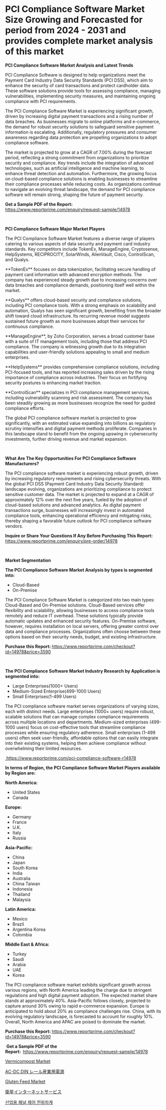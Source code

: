<p><h1>PCI Compliance Software Market Size Growing and Forecasted for period from 2024 - 2031 and provides complete market analysis of this market</h1></p><p><strong>PCI Compliance Software Market Analysis and Latest Trends</strong></p>
<p><p>PCI Compliance Software is designed to help organizations meet the Payment Card Industry Data Security Standards (PCI DSS), which aim to enhance the security of card transactions and protect cardholder data. These software solutions provide tools for assessing compliance, managing vulnerabilities, implementing security measures, and maintaining ongoing compliance with PCI requirements.</p><p>The PCI Compliance Software Market is experiencing significant growth, driven by increasing digital payment transactions and a rising number of data breaches. As businesses migrate to online platforms and e-commerce, the demand for robust security solutions to safeguard sensitive payment information is escalating. Additionally, regulatory pressures and consumer awareness regarding data protection are propelling organizations to adopt compliance software.</p><p>The market is projected to grow at a CAGR of 7.00% during the forecast period, reflecting a strong commitment from organizations to prioritize security and compliance. Key trends include the integration of advanced technologies, such as artificial intelligence and machine learning, to enhance threat detection and automation. Furthermore, the growing focus on cloud-based compliance solutions is enabling businesses to streamline their compliance processes while reducing costs. As organizations continue to navigate an evolving threat landscape, the demand for PCI compliance software will remain strong, shaping the future of payment security.</p></p>
<p><strong>Get a Sample PDF of the Report:&nbsp;</strong> <a href="https://www.reportprime.com/enquiry/request-sample/14978">https://www.reportprime.com/enquiry/request-sample/14978</a></p>
<p>&nbsp;</p>
<p><strong>PCI Compliance Software Major Market Players</strong></p>
<p><p>The PCI Compliance Software Market features a diverse range of players catering to various aspects of data security and payment card industry standards. Key competitors include TokenEx, ManageEngine, Cryptosense, HelpSystems, RECIPROCITY, SolarWinds, AlienVault, Cisco, ControlScan, and Qualys.</p><p>**TokenEx** focuses on data tokenization, facilitating secure handling of payment card information with advanced encryption methods. The company has experienced steady growth due to increasing concerns over data breaches and compliance demands, positioning itself well within the market.</p><p>**Qualys** offers cloud-based security and compliance solutions, including PCI compliance tools. With a strong emphasis on scalability and automation, Qualys has seen significant growth, benefiting from the broader shift toward cloud infrastructure. Its recurring revenue model suggests sustained future growth as more businesses adopt their services for continuous compliance.</p><p>**ManageEngine**, by Zoho Corporation, serves a broad customer base with a suite of IT management tools, including those that address PCI compliance. The company is witnessing growth due to its integration capabilities and user-friendly solutions appealing to small and medium enterprises.</p><p>**HelpSystems** provides comprehensive compliance solutions, including PCI-focused tools, and has reported increasing sales driven by the rising importance of compliance across industries. Their focus on fortifying security postures is enhancing market traction.</p><p>**ControlScan** specializes in PCI compliance management services, including vulnerability scanning and risk assessment. The company has been steadily growing as more businesses recognize the need for guided compliance efforts.</p><p>The global PCI compliance software market is projected to grow significantly, with an estimated value expanding into billions as regulatory scrutiny intensifies and digital payment methods proliferate. Companies in this landscape stand to benefit from the ongoing upswing in cybersecurity investments, further driving revenue and market expansion.</p></p>
<p>&nbsp;</p>
<p><strong>What Are The Key Opportunities For PCI Compliance Software Manufacturers?</strong></p>
<p><p>The PCI compliance software market is experiencing robust growth, driven by increasing regulatory requirements and rising cybersecurity threats. With the global PCI DSS (Payment Card Industry Data Security Standard) landscape evolving, organizations are prioritizing compliance to protect sensitive customer data. The market is projected to expand at a CAGR of approximately 12% over the next five years, fueled by the adoption of cloud-based solutions and advanced analytics. As digital payment transactions surge, businesses will increasingly invest in automated compliance tools, enhancing operational efficiency and mitigating risks, thereby shaping a favorable future outlook for PCI compliance software vendors.</p></p>
<p><strong>Inquire or Share Your Questions If Any Before Purchasing This Report:</strong> <a href="https://www.reportprime.com/enquiry/pre-order/14978">https://www.reportprime.com/enquiry/pre-order/14978</a></p>
<p>&nbsp;</p>
<p><strong>Market Segmentation</strong></p>
<p><strong>The PCI Compliance Software Market Analysis by types is segmented into:</strong></p>
<p><ul><li>Cloud-Based</li><li>On-Premise</li></ul></p>
<p><p>The PCI Compliance Software Market is categorized into two main types: Cloud-Based and On-Premise solutions. Cloud-Based services offer flexibility and scalability, allowing businesses to access compliance tools remotely and reduce IT overhead. These solutions typically provide automatic updates and enhanced security features. On-Premise software, however, requires installation on local servers, offering greater control over data and compliance processes. Organizations often choose between these options based on their security needs, budget, and existing infrastructure.</p></p>
<p><strong>Purchase this Report:&nbsp;</strong><a href="https://www.reportprime.com/checkout?id=14978&price=3590">https://www.reportprime.com/checkout?id=14978&price=3590</a></p>
<p>&nbsp;</p>
<p><strong>The PCI Compliance Software Market Industry Research by Application is segmented into:</strong></p>
<p><ul><li>Large Enterprises(1000+ Users)</li><li>Medium-Sized Enterprise(499-1000 Users)</li><li>Small Enterprises(1-499 Users)</li></ul></p>
<p><p>The PCI compliance software market serves organizations of varying sizes, each with distinct needs. Large enterprises (1000+ users) require robust, scalable solutions that can manage complex compliance requirements across multiple locations and departments. Medium-sized enterprises (499-1000 users) focus on cost-effective tools that streamline compliance processes while ensuring regulatory adherence. Small enterprises (1-499 users) often seek user-friendly, affordable options that can easily integrate into their existing systems, helping them achieve compliance without overwhelming their limited resources.</p></p>
<p><a href="https://www.reportprime.com/pci-compliance-software-r14978">&nbsp;https://www.reportprime.com/pci-compliance-software-r14978</a></p>
<p><strong>In terms of Region, the PCI Compliance Software Market Players available by Region are:</strong></p>
<p>
    <p> <strong> North America: </strong>
        <ul>
            <li>United States</li>
            <li>Canada</li>
        </ul>
        </p> 
    <p> <strong> Europe: </strong>
        <ul>
            <li>Germany</li>
            <li>France</li>
            <li>U.K.</li>
            <li>Italy</li>
            <li>Russia</li>
        </ul>
        </p> 
    <p> <strong> Asia-Pacific: </strong>
        <ul>
            <li>China</li>
            <li>Japan</li>
            <li>South Korea</li>
            <li>India</li>
            <li>Australia</li>
            <li>China Taiwan</li>
            <li>Indonesia</li>
            <li>Thailand</li>
            <li>Malaysia</li>
        </ul>
        </p> 
    <p> <strong> Latin America: </strong>
        <ul>
            <li>Mexico</li>
            <li>Brazil</li>
            <li>Argentina Korea</li>
            <li>Colombia</li>
        </ul>
        </p> 
    <p> <strong> Middle East & Africa: </strong>
        <ul>
            <li>Turkey</li>
            <li>Saudi</li>
            <li>Arabia</li>
            <li>UAE</li>
            <li>Korea</li>
        </ul>
    </p>
    </p>
<p><p>The PCI compliance software market exhibits significant growth across various regions, with North America leading the charge due to stringent regulations and high digital payment adoption. The expected market share stands at approximately 40%. Asia-Pacific follows closely, projected to capture around 30% owing to rapid e-commerce expansion. Europe is anticipated to hold about 20% as compliance challenges rise. China, with its evolving regulatory landscape, is forecasted to account for roughly 10%. Overall, North America and APAC are poised to dominate the market.</p></p>
<p><strong>Purchase this Report: </strong><a href="https://www.reportprime.com/checkout?id=14978&price=3590">https://www.reportprime.com/checkout?id=14978&price=3590</a></p>
<p>&nbsp;<strong>Get a Sample PDF of the Report:&nbsp;&nbsp;</strong><a href="https://www.reportprime.com/enquiry/request-sample/14978">https://www.reportprime.com/enquiry/request-sample/14978</a></p>
<p><strong></strong></p>
<p><p><a href="https://issuu.com/reportprime-2/docs/vermicompost-market-size-2030.pptx_fc5323c46b9822">Vermicompost Market</a></p><p><a href="https://medium.com/@brandyhiiqh/ac-dc-din-rail-industrial-power-supplies-7c2eff8b9b39">AC-DC DIN レール産業用電源</a></p><p><a href="https://issuu.com/reportprime-2/docs/gluten-feed-market-size-2030.pptx_1e19ddeaffa528">Gluten Feed Market</a></p><p><a href="https://medium.com/@brandyhiiqh/satellite-internet-service-market-%E3%81%AE%E3%82%B0%E3%83%AD%E3%83%BC%E3%83%90%E3%83%AB%E5%B8%82%E5%A0%B4%E6%A6%82%E8%A6%81%E3%81%AF-%E4%B8%96%E7%95%8C%E3%81%8A%E3%82%88%E3%81%B3%E4%B8%BB%E8%A6%81%E5%B8%82%E5%A0%B4%E3%81%AB%E3%81%8A%E3%81%91%E3%82%8B%E6%A5%AD%E7%95%8C%E3%81%AB%E5%BD%B1%E9%9F%BF%E3%82%92%E4%B8%8E%E3%81%88%E3%82%8B%E4%B8%BB%E8%A6%81%E3%81%AA%E3%83%88%E3%83%AC%E3%83%B3%E3%83%89%E3%81%AB%E3%81%A4%E3%81%84%E3%81%A6-%E7%8B%AC%E8%87%AA%E3%81%AE%E8%A6%96%E7%82%B9%E3%82%92%E6%8F%90%E4%BE%9B%E3%81%97%E3%81%BE%E3%81%99-6e7049d7b6b2">衛星インターネットサービス</a></p><p><a href="https://medium.com/@duncanbolton68/%EC%84%B8%EA%B3%84-industrial-panel-controls-potentiometers-market-%EC%9D%80-2024%EC%97%90%EC%84%9C-2031%EB%A1%9C-%EC%97%B0%ED%8F%89%EA%B7%A0-%EC%A6%9D%EA%B0%80%EC%9C%A8%EC%9D%84-%EB%B3%B4%EC%9D%BC-%EA%B2%83%EC%9C%BC%EB%A1%9C-%EC%98%88%EC%83%81%EB%90%A9%EB%8B%88%EB%8B%A4-11e8a68abd3d">산업용 패널 제어 전위차계</a></p></p>